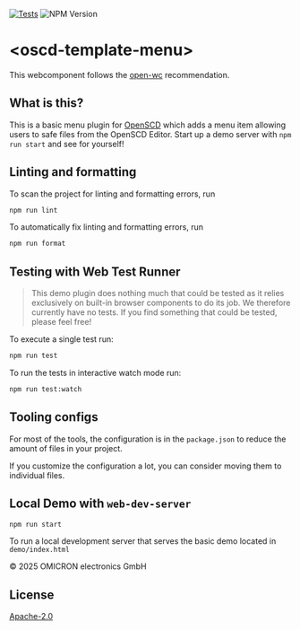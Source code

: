 [![Tests](https://github.com/OMICRONEnergyOSS/oscd-template-menu/actions/workflows/test.yml/badge.svg)](https://github.com/OMICRONEnergyOSS/oscd-template-menu/actions/workflows/test.yml) ![NPM Version](https://img.shields.io/npm/v/@omicronenergy/oscd-template-menu)

# \<oscd-template-menu>

This webcomponent follows the [open-wc](https://github.com/open-wc/open-wc) recommendation.

## What is this?

This is a basic menu plugin for [OpenSCD](https://openscd.org) which adds a menu item allowing users to safe files from the OpenSCD Editor. Start up a demo server with `npm run start` and see for yourself!

## Linting and formatting

To scan the project for linting and formatting errors, run

```bash
npm run lint
```

To automatically fix linting and formatting errors, run

```bash
npm run format
```

## Testing with Web Test Runner

> This demo plugin does nothing much that could be tested as it relies exclusively on built-in browser components to do its job. We therefore currently have no tests. If you find something that could be tested, please feel free!

To execute a single test run:

```bash
npm run test
```

To run the tests in interactive watch mode run:

```bash
npm run test:watch
```

## Tooling configs

For most of the tools, the configuration is in the `package.json` to reduce the amount of files in your project.

If you customize the configuration a lot, you can consider moving them to individual files.

## Local Demo with `web-dev-server`

```bash
npm run start
```

To run a local development server that serves the basic demo located in `demo/index.html`

&copy; 2025 OMICRON electronics GmbH

## License

[Apache-2.0](LICENSE)
